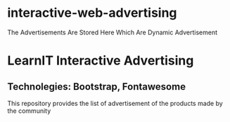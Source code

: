 # interactive-web-advertising
The Advertisements Are Stored Here Which Are Dynamic Advertisement
# LearnIT Interactive Advertising

## Technolegies: Bootstrap, Fontawesome

This repository provides the list of advertisement of the products made by the community
